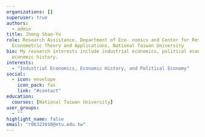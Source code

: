 ```yaml
---
organizations: []
superuser: true
authors:
  - admin
title: Jheng Shao-Yu
role: Research Assistance, Department of Eco- nomics and Center for Research in
  Econometric Theory and Applications, National Taiwan University
bio: My research interests include industrial economics, political economy,
  economic history.
interests:
  - "Industrial Economics, Economic History, and Political Economy"
social:
  - icon: envelope
    icon_pack: fas
    link: "#contact"
education:
  courses: [National Taiwan University]
user_groups:
  - ""
highlight_name: false
email: "r06323010@ntu.edu.tw"
---
```

